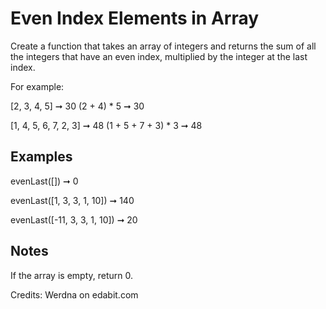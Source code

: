 # Even Index Elements in Array

Create a function that takes an array of integers and returns the sum of all the integers that have an even index, multiplied by the integer at the last index.

For example:

[2, 3, 4, 5] ➞ 30
(2 + 4) \* 5 ➞ 30

[1, 4, 5, 6, 7, 2, 3] ➞ 48
(1 + 5 + 7 + 3) \* 3 ➞ 48

## Examples

evenLast([]) ➞ 0

evenLast([1, 3, 3, 1, 10]) ➞ 140

evenLast([-11, 3, 3, 1, 10]) ➞ 20

## Notes

If the array is empty, return 0.

Credits: Werdna on edabit.com
